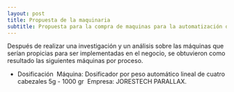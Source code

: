 ```yaml
---
layout: post
title: Propuesta de la maquinaria 
subtitle: Propuesta para la compra de maquinas para la automatización de la producción
---
```


Después de realizar una investigación y un análisis sobre las máquinas que serían propicias para ser implementadas en el negocio, se obtuvieron como resultado las siguientes máquinas por proceso.&#160;

<ul>
<li> Dosificación&#160;
Máquina: Dosificador por peso automático lineal de cuatro cabezales 5g - 1000 gr&#160;
Empresa: JORESTECH PARALLAX.

  
  
  </ul>  

